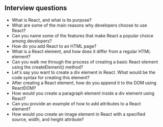 
## Interview questions

- What is React, and what is its purpose?
- What are some of the main reasons why developers choose to use React?
- Can you name some of the features that make React a popular choice among developers?
- How do you add React to an HTML page?
- What is a React element, and how does it differ from a regular HTML element?
- Can you walk me through the process of creating a basic React element using the createElement() method?
- Let's say you want to create a div element in React. What would be the code syntax for creating this element?
- After creating a React element, how do you append it to the DOM using ReactDOM?
- How would you create a paragraph element inside a div element using React?
- Can you provide an example of how to add attributes to a React element?
- How would you create an image element in React with a specified source, width, and height attribute?
